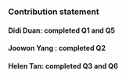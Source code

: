 ### Contribution statement

#### Didi Duan: completed Q1 and Q5
#### Joowon Yang : completed Q2
#### Helen Tan: completed Q3 and Q6